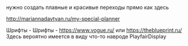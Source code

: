 нужно создать плавные и красивые переходы прямо как здесь 

http://mariannadavtyan.ru/my-special-planner


Шрифты - Шрифты - https://www.vogue.ru/ или https://theblueprint.ru/
Здесь вероятно имеется в виду что-то навроде PlayfairDisplay